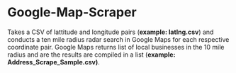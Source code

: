 # Google-Map-Scraper

Takes a CSV of lattitude and longitude pairs (**example: latlng.csv**) and conducts a ten mile radius radar search in Google Maps for each respective coordinate pair. Google Maps returns list of local businesses in the 10 mile radius and are the results are compiled in a list (**example: Address_Scrape_Sample.csv)**.
